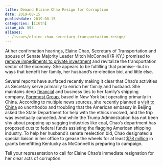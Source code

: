 ```yaml
---
title: Demand Elaine Chao Resign for Corruption 
date: 2019-08-15
publishdate: 2019-08-15
categories: [116th]
issue_id: 595
aliases:
 - /issues/elaine-chao-secretary-transportation-resign/
---
```

At her confirmation hearings, Elaine Chao, Secretary of Transportation and spouse of Senate Majority Leader Mitch McConnell (R-KY,) promised to [remove impediments to private investment](https://www.washingtonpost.com/local/trafficandcommuting/trumps-transportation-secretary-pick-elaine-chao-confirmed-in-senate-with-some-top-democrats-balking/2017/01/31/a15c7604-df42-11e6-ad42-f3375f271c9c_story.html?utm_term=.efe1a4d70716) and revitalize the transportation sector of the economy. She appears to be fulfilling that promise--but in ways that benefit her family, her husband’s re-election bid, and little else. 

Several reports have surfaced recently making it clear that Chao’s activities as Secretary serve primarily to enrich her family and husband. She maintains deep [financial](https://www.forbes.com/sites/michelatindera/2019/06/10/million-will-sheds-light-on-shipping-fortune-connected-to-elaine-chao-and-mitch-mcconnell/#1ba3bdaf2eb2) and business ties to her family’s shipping company, [Foremost Group](https://www.nytimes.com/2019/06/02/us/politics/transportation-secretary-elaine-chao.html), based in New York but operating primarily in China. According to multiple news sources, she recently planned a [visit to China](https://www.nytimes.com/2019/06/02/us/politics/elaine-chao-china.html?module=inline) so unorthodox and troubling that the American embassy in Beijing asked the State Department for help with the ethics involved, and the trip was eventually cancelled. And while the Trump Administration has not been shy about propping up sagging industries like coal, Chao’s department has proposed cuts to federal funds assisting the flagging American shipping industry. To help her husband’s senate reelection bid, Chao designated a special liaison in her office to grease the wheels for at least [$78 million](https://www.politico.com/story/2019/06/10/mcconnell-elaine-chao-1358068) in grants benefitting Kentucky as McConnell is preparing to campaign. 

Tell your representation to call for Elaine Chao’s immediate resignation for her clear acts of corruption. 